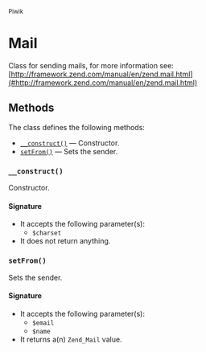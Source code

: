 <small>Piwik</small>

Mail
====

Class for sending mails, for more information see: [http://framework.zend.com/manual/en/zend.mail.html](#http://framework.zend.com/manual/en/zend.mail.html)


Methods
-------

The class defines the following methods:

- [`__construct()`](#__construct) &mdash; Constructor.
- [`setFrom()`](#setfrom) &mdash; Sets the sender.

<a name="__construct" id="__construct"></a>
### `__construct()`

Constructor.

#### Signature

- It accepts the following parameter(s):
    - `$charset`
- It does not return anything.

<a name="setfrom" id="setfrom"></a>
### `setFrom()`

Sets the sender.

#### Signature

- It accepts the following parameter(s):
    - `$email`
    - `$name`
- It returns a(n) `Zend_Mail` value.


